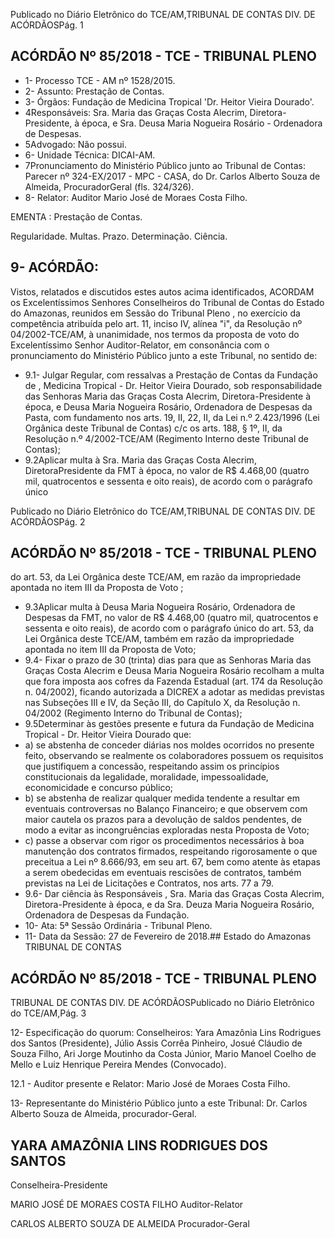 Publicado  no  Diário Eletrônico do TCE/AM,TRIBUNAL DE CONTAS DIV. DE  ACÓRDÃOSPág. 1

## ACÓRDÃO Nº 85/2018 - TCE - TRIBUNAL PLENO

- 1- Processo TCE - AM nº 1528/2015.
- 2- Assunto: Prestação de Contas.
- 3- Órgãos: Fundação de Medicina Tropical 'Dr. Heitor Vieira Dourado'.
- 4Responsáveis: Sra. Maria das Graças Costa Alecrim, Diretora-Presidente, à época, e Sra. Deusa Maria Nogueira Rosário - Ordenadora de Despesas.
- 5Advogado: Não possui.
- 6- Unidade Técnica: DICAI-AM.
- 7Pronunciamento do Ministério Público junto ao Tribunal de Contas: Parecer nº 324-EX/2017 -  MPC - CASA, do Dr. Carlos Alberto Souza de Almeida, ProcuradorGeral (fls. 324/326).
- 8- Relator: Auditor Mario José de Moraes Costa Filho.

EMENTA : Prestação de Contas.

Regularidade. Multas. Prazo. Determinação. Ciência.

## 9- ACÓRDÃO:

Vistos, relatados e discutidos estes autos acima identificados, ACORDAM os Excelentíssimos Senhores Conselheiros do Tribunal de Contas do Estado do Amazonas, reunidos em Sessão do Tribunal Pleno , no exercício da competência atribuída pelo art. 11, inciso IV, alínea "i", da Resolução nº 04/2002-TCE/AM, à  unanimidade, nos termos da proposta de voto do Excelentíssimo Senhor Auditor-Relator, em consonância com o pronunciamento do Ministério Público junto a este Tribunal, no sentido de:

- 9.1- Julgar Regular, com ressalvas  a Prestação de Contas da Fundação de , Medicina Tropical - Dr. Heitor Vieira Dourado, sob responsabilidade das Senhoras Maria das Graças Costa Alecrim, Diretora-Presidente à época, e Deusa Maria  Nogueira Rosário, Ordenadora de Despesas da Pasta, com  fundamento  nos  arts.  19,  II,  22,  II,  da  Lei  n.º  2.423/1996  (Lei Orgânica  deste  Tribunal  de  Contas)  c/c  os  arts.  188,  §  1º,  II,  da Resolução  n.º  4/2002-TCE/AM  (Regimento  Interno  deste  Tribunal  de Contas);
- 9.2Aplicar multa à  Sra. Maria  das  Graças  Costa  Alecrim,  DiretoraPresidente  da  FMT  à  época, no  valor  de  R$  4.468,00  (quatro  mil, quatrocentos e sessenta e oito reais), de acordo com o parágrafo único

Publicado  no  Diário Eletrônico do TCE/AM,TRIBUNAL DE CONTAS DIV. DE  ACÓRDÃOSPág. 2

## ACÓRDÃO Nº 85/2018 - TCE - TRIBUNAL PLENO

do art. 53, da Lei Orgânica deste TCE/AM, em razão da impropriedade apontada no item III da Proposta de Voto ;

- 9.3Aplicar multa à Deusa  Maria  Nogueira  Rosário,  Ordenadora de Despesas da FMT, no valor de R$ 4.468,00 (quatro mil, quatrocentos e sessenta e oito reais), de acordo com o parágrafo único do art. 53, da Lei Orgânica  deste  TCE/AM, também em  razão  da  impropriedade apontada no item III da Proposta de Voto;
- 9.4-  Fixar  o  prazo  de  30  (trinta) dias  para  que  as  Senhoras  Maria  das Graças  Costa  Alecrim  e  Deusa  Maria  Nogueira  Rosário  recolham  a multa  que  fora  imposta  aos  cofres  da  Fazenda  Estadual  (art.  174  da Resolução  n.  04/2002),  ficando  autorizada  a  DICREX  a  adotar  as medidas previstas nas Subseções III e  IV, da Seção III, do Capítulo  X, da Resolução n. 04/2002 (Regimento Interno do Tribunal de Contas);
- 9.5Determinar às  gestões  presente  e  futura  da  Fundação  de  Medicina Tropical - Dr. Heitor Vieira Dourado que:
- a) se abstenha de conceder diárias nos moldes ocorridos no presente feito,  observando  se  realmente  os  colaboradores  possuem  os requisitos  que  justifiquem  a  concessão,  respeitando  assim  os princípios constitucionais da legalidade, moralidade, impessoalidade, economicidade e concurso público;
- b) se  abstenha de realizar qualquer medida tendente a resultar em eventuais  controversas  no  Balanço  Financeiro;  e  que  observem com  maior cautela os prazos para a devolução de saldos pendentes, de modo a evitar as incongruências exploradas nesta Proposta de Voto;
- c) passe a observar com rigor os procedimentos necessários à boa manutenção dos contratos firmados, respeitando rigorosamente o que preceitua a Lei nº 8.666/93, em seu art. 67, bem como atente às etapas a serem obedecidas em  eventuais rescisões de contratos, também previstas na Lei de Licitações e Contratos, nos arts. 77 a 79.
- 9.6-  Dar  ciência  às  Responsáveis ,  Sra.  Maria  das  Graças  Costa  Alecrim, Diretora-Presidente  à  época,  e  da  Sra.  Deuza  Maria  Nogueira  Rosário, Ordenadora de Despesas da Fundação.
- 10-  Ata: 5ª Sessão Ordinária - Tribunal Pleno.
- 11-  Data da Sessão: 27 de Fevereiro de 2018.## Estado do Amazonas TRIBUNAL DE CONTAS

## ACÓRDÃO Nº 85/2018 - TCE - TRIBUNAL PLENO

TRIBUNAL DE CONTAS DIV. DE  ACÓRDÃOSPublicado  no  Diário Eletrônico do TCE/AM,Pág. 3

12-  Especificação  do  quorum: Conselheiros: Yara  Amazônia  Lins  Rodrigues  dos Santos (Presidente), Júlio  Assis Corrêa Pinheiro, Josué Cláudio de Souza Filho, Ari Jorge  Moutinho  da  Costa  Júnior,  Mario  Manoel  Coelho  de  Mello  e  Luiz  Henrique Pereira Mendes (Convocado).

12.1 - Auditor presente e Relator: Mario José de Moraes Costa Filho.

13-  Representante  do  Ministério  Público  junto  a  este Tribunal: Dr.  Carlos  Alberto Souza de Almeida, procurador-Geral.

## YARA AMAZÔNIA LINS RODRIGUES DOS SANTOS

Conselheira-Presidente

MARIO JOSÉ DE MORAES COSTA FILHO Auditor-Relator

CARLOS ALBERTO SOUZA DE ALMEIDA Procurador-Geral
